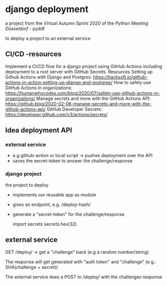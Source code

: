 # django deployment

a project from the *Virtual Autumn Sprint 2020* of the *Python Meeting Düsseldorf* - pyddf

to deploy a project to an external service

## CI/CD -resources
Implement a CI/CD flow for a django project using GitHub Actions including deployment to a root server with GitHub Secrets.
Resources
Setting up Github Actions with Django and Postgres: https://hacksoft.io/github-actions-in-action-setting-up-django-and-postgres/
How to safely use GitHub Actions in organizations: https://humanwhocodes.com/blog/2020/07/safely-use-github-actions-in-organizations/
Manage secrets and more with the GitHub Actions API: https://github.blog/2020-02-06-manage-secrets-and-more-with-the-github-actions-api/
GitHub Developer Secrets: https://developer.github.com/v3/actions/secrets/


## Idea deployment API

### external service

- e.g github-action or local script -> pushes deployment over the API
- saves the secret-token to answer the challenge/response

### django project

the project to deploy

- implements our reusable app as module
- gives an endpoint, e.g. /deploy-hash/
- generate a "secret-token" for the challenge/response
    
    import secrets
    secrets.hex(32)

## external service

GET /deploy/ -> get a "challenge" back (e.g a random number/string)

The response will get generated with "auth token" and "challenge" (e.g.: SHA(challenge + secret))

The external service does a POST to /deploy/ with the challenges response
